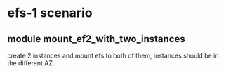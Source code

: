 # efs-1 scenario 

## module  mount_ef2_with_two_instances
create 2 instances and mount efs to both of them, instances should be in the different AZ.